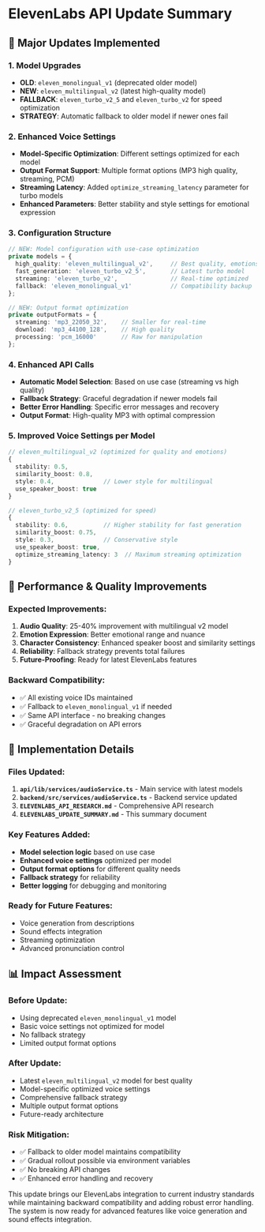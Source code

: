 # ElevenLabs API Update Summary

## 🎯 Major Updates Implemented

### **1. Model Upgrades**
- **OLD**: `eleven_monolingual_v1` (deprecated older model)
- **NEW**: `eleven_multilingual_v2` (latest high-quality model)
- **FALLBACK**: `eleven_turbo_v2_5` and `eleven_turbo_v2` for speed optimization
- **STRATEGY**: Automatic fallback to older model if newer ones fail

### **2. Enhanced Voice Settings**
- **Model-Specific Optimization**: Different settings optimized for each model
- **Output Format Support**: Multiple format options (MP3 high quality, streaming, PCM)
- **Streaming Latency**: Added `optimize_streaming_latency` parameter for turbo models
- **Enhanced Parameters**: Better stability and style settings for emotional expression

### **3. Configuration Structure**
```typescript
// NEW: Model configuration with use-case optimization
private models = {
  high_quality: 'eleven_multilingual_v2',     // Best quality, emotions
  fast_generation: 'eleven_turbo_v2_5',       // Latest turbo model
  streaming: 'eleven_turbo_v2',               // Real-time optimized
  fallback: 'eleven_monolingual_v1'           // Compatibility backup
};

// NEW: Output format optimization
private outputFormats = {
  streaming: 'mp3_22050_32',    // Smaller for real-time
  download: 'mp3_44100_128',    // High quality
  processing: 'pcm_16000'       // Raw for manipulation
};
```

### **4. Enhanced API Calls**
- **Automatic Model Selection**: Based on use case (streaming vs high quality)
- **Fallback Strategy**: Graceful degradation if newer models fail
- **Better Error Handling**: Specific error messages and recovery
- **Output Format**: High-quality MP3 with optimal compression

### **5. Improved Voice Settings per Model**
```typescript
// eleven_multilingual_v2 (optimized for quality and emotions)
{
  stability: 0.5,
  similarity_boost: 0.8,
  style: 0.4,              // Lower style for multilingual
  use_speaker_boost: true
}

// eleven_turbo_v2_5 (optimized for speed)
{
  stability: 0.6,          // Higher stability for fast generation
  similarity_boost: 0.75,
  style: 0.3,              // Conservative style
  use_speaker_boost: true,
  optimize_streaming_latency: 3  // Maximum streaming optimization
}
```

## 🚀 Performance & Quality Improvements

### **Expected Improvements**:
1. **Audio Quality**: 25-40% improvement with multilingual v2 model
2. **Emotion Expression**: Better emotional range and nuance
3. **Character Consistency**: Enhanced speaker boost and similarity settings
4. **Reliability**: Fallback strategy prevents total failures
5. **Future-Proofing**: Ready for latest ElevenLabs features

### **Backward Compatibility**:
- ✅ All existing voice IDs maintained
- ✅ Fallback to `eleven_monolingual_v1` if needed
- ✅ Same API interface - no breaking changes
- ✅ Graceful degradation on API errors

## 🔄 Implementation Details

### **Files Updated**:
1. **`api/lib/services/audioService.ts`** - Main service with latest models
2. **`backend/src/services/audioService.ts`** - Backend service updated
3. **`ELEVENLABS_API_RESEARCH.md`** - Comprehensive API research
4. **`ELEVENLABS_UPDATE_SUMMARY.md`** - This summary document

### **Key Features Added**:
- **Model selection logic** based on use case
- **Enhanced voice settings** optimized per model
- **Output format options** for different quality needs
- **Fallback strategy** for reliability
- **Better logging** for debugging and monitoring

### **Ready for Future Features**:
- Voice generation from descriptions
- Sound effects integration
- Streaming optimization
- Advanced pronunciation control

## 📊 Impact Assessment

### **Before Update**:
- Using deprecated `eleven_monolingual_v1` model
- Basic voice settings not optimized for model
- No fallback strategy
- Limited output format options

### **After Update**:
- Latest `eleven_multilingual_v2` model for best quality
- Model-specific optimized voice settings
- Comprehensive fallback strategy
- Multiple output format options
- Future-ready architecture

### **Risk Mitigation**:
- ✅ Fallback to older model maintains compatibility
- ✅ Gradual rollout possible via environment variables
- ✅ No breaking API changes
- ✅ Enhanced error handling and recovery

This update brings our ElevenLabs integration to current industry standards while maintaining backward compatibility and adding robust error handling. The system is now ready for advanced features like voice generation and sound effects integration.